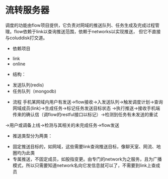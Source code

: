 # 流转服务器
调度的功能由flow项目提供，它负责对网域的推送队列、任务生成及完成过程管理。flow依赖于link以查询推送范围，依赖于networks以实现推送，
但它不直接与coluddisk打交道。

* 依赖项目
- link
- online

* 结构：

- 发送队列(redis)
- 任务队列（mongodb)

* 流程
手机某网域内用户有发送->flow接收->入发送队列->触发调度计划->查询网域成员(link)->生成任务->标记任务发送目标状态
->执行推送->接收手机端传来的确认信（调flow的restful接口以标记）->检测到任务有未发送的重试

->用户或调备上线->检测与其相关的未完成任务->flow发送

* 推送类型分为两类：

- 固定推送目标的，如网域，这些需要link查询推送目标，像聊天室、网流、地圈均为此类
- 专属推送，不固定成员，如股指变更。由专门的network为之服务，且为广播模式，所以只需要知道network名向它发信息就可以了，不需要到link上查成员
